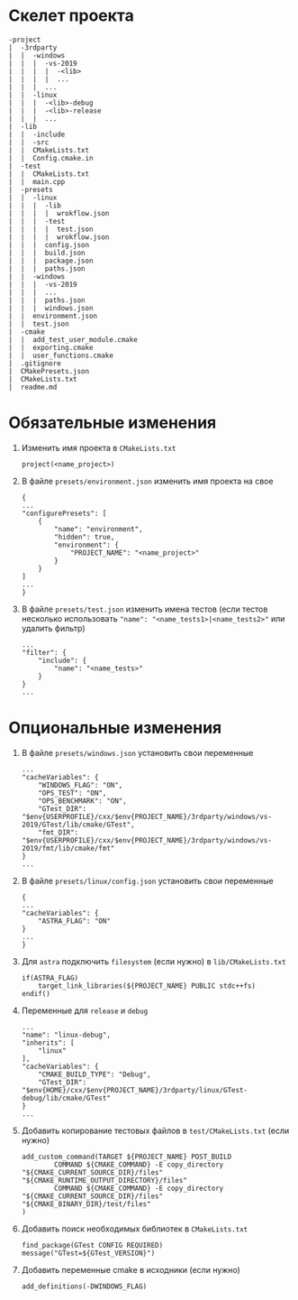 # **Скелет проекта**
~~~
-project
|  -3rdparty
|  |  -windows
|  |  |  -vs-2019
|  |  |  |  -<lib>
|  |  |  |  ...
|  |  |  ...
|  |  -linux
|  |  |  -<lib>-debug
|  |  |  -<lib>-release
|  |  |  ...
|  -lib
|  |  -include
|  |  -src
|  |  CMakeLists.txt
|  |  Config.cmake.in
|  -test
|  |  CMakeLists.txt
|  |  main.cpp
|  -presets
|  |  -linux
|  |  |  -lib
|  |  |  |  wrokflow.json
|  |  |  -test
|  |  |  |  test.json
|  |  |  |  wrokflow.json
|  |  |  config.json
|  |  |  build.json
|  |  |  package.json
|  |  |  paths.json
|  |  -windows
|  |  |  -vs-2019
|  |  |  ...
|  |  |  paths.json
|  |  |  windows.json
|  |  environment.json
|  |  test.json
|  -cmake
|  |  add_test_user_module.cmake
|  |  exporting.cmake
|  |  user_functions.cmake
|  .gitignore
|  CMakePresets.json
|  CMakeLists.txt
|  readme.md
~~~
# **Обязательные изменения**
1. Изменить имя проекта в `CMakeLists.txt`
    ~~~
    project(<name_project>)
    ~~~
1. В файле `presets/environment.json` изменить имя проекта на свое
    ~~~
    {
    ...
    "configurePresets": [
        {
            "name": "environment",
            "hidden": true,
            "environment": {
                "PROJECT_NAME": "<name_project>"
            }
        }
    ]
    ...
    }
    ~~~
 2. В файле `presets/test.json` изменить имена тестов (если тестов несколько использовать `"name": "<name_tests1>|<name_tests2>"` или удалить фильтр)
    ~~~
    ...
    "filter": {
        "include": {
            "name": "<name_tests>"
        }
    }
    ...
    ~~~
# **Опциональные изменения**
1. В файле `presets/windows.json` установить свои переменные
    ~~~
    ...
    "cacheVariables": {
        "WINDOWS_FLAG": "ON",
        "OPS_TEST": "ON",
        "OPS_BENCHMARK": "ON",
        "GTest_DIR": "$env{USERPROFILE}/cxx/$env{PROJECT_NAME}/3rdparty/windows/vs-2019/GTest/lib/cmake/GTest",
        "fmt_DIR": "$env{USERPROFILE}/cxx/$env{PROJECT_NAME}/3rdparty/windows/vs-2019/fmt/lib/cmake/fmt"
    }
    ...
    ~~~
2. В файле `presets/linux/config.json` установить свои переменные
    ~~~
    {
    ...
    "cacheVariables": {
        "ASTRA_FLAG": "ON"
    }
    ...
    }
    ~~~
3. Для `astra` подключить `filesystem` (если нужно) в `lib/CMakeLists.txt`
    ~~~
    if(ASTRA_FLAG)
        target_link_libraries(${PROJECT_NAME} PUBLIC stdc++fs)
    endif()
    ~~~
1. Переменные для `release` и `debug`
    ~~~
    ...
    "name": "linux-debug",
    "inherits": [
        "linux"
    ],
    "cacheVariables": {
        "CMAKE_BUILD_TYPE": "Debug",
        "GTest_DIR": "$env{HOME}/cxx/$env{PROJECT_NAME}/3rdparty/linux/GTest-debug/lib/cmake/GTest"
    }
    ...
    ~~~
2. Добавить копирование тестовых файлов в `test/CMakeLists.txt` (если нужно)
    ~~~
    add_custom_command(TARGET ${PROJECT_NAME} POST_BUILD
            COMMAND ${CMAKE_COMMAND} -E copy_directory "${CMAKE_CURRENT_SOURCE_DIR}/files" "${CMAKE_RUNTIME_OUTPUT_DIRECTORY}/files"
            COMMAND ${CMAKE_COMMAND} -E copy_directory "${CMAKE_CURRENT_SOURCE_DIR}/files" "${CMAKE_BINARY_DIR}/test/files"
    )
    ~~~
3. Добавить поиск необходимых библиотек в `CMakeLists.txt`
    ~~~
    find_package(GTest CONFIG REQUIRED)
    message("GTest=${GTest_VERSION}")
    ~~~
4. Добавить переменные cmake в исходники (если нужно)
    ~~~
    add_definitions(-DWINDOWS_FLAG)
    ~~~